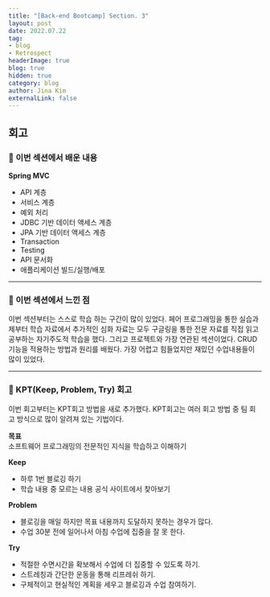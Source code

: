 ```yaml
---
title: "[Back-end Bootcamp] Section. 3"
layout: post
date: 2022.07.22
tag:
- blog
- Retrospect
headerImage: true
blog: true
hidden: true 
category: blog
author: Jina Kim
externalLink: false
---
```


## 회고
### 🌺 이번 섹션에서 배운 내용

**Spring MVC**   

- API 계층  
- 서비스 계층  
- 예외 처리  
- JDBC 기반 데이터 액세스 계층  
- JPA 기반 데이터 액세스 계층  
- Transaction  
- Testing  
- API 문서화  
- 애플리케이션 빌드/실행/배포  


-----
### 🌸 이번 섹션에서 느낀 점  

이번 섹션부터는 스스로 학습 하는 구간이 많이 있었다. 페어 프로그래밍을 통한 실습과제부터 학습 자료에서 추가적인 심화 자료는 모두 구글링을 통한 전문 자료를 직접 읽고 공부하는 자기주도적 학습을 했다. 그리고 프로젝트와 가장 연관된 섹션이었다. CRUD기능을 적용하는 방법과 원리를 배웠다. 가장 어렵고 힘들었지만 재밌던 수업내용들이 많이 있었다.  

-----
### 🌼 KPT(Keep, Problem, Try) 회고  

이번 회고부터는 KPT회고 방법을 새로 추가했다. KPT회고는 여러 회고 방법 중 팀 회고 방식으로 많이 알려져 있는 기법이다.   

**목표**  
소프트웨어 프로그래밍의 전문적인 지식을 학습하고 이해하기  

**Keep**   
- 하루 1번 블로깅 하기  
- 학습 내용 중 모르는 내용 공식 사이트에서 찾아보기  

**Problem**   
- 블로깅을 매일 하지만 목표 내용까지 도달하지 못하는 경우가 많다.  
- 수업 30분 전에 일어나서 아침 수업에 집중을 잘 못 한다.  

**Try**  
- 적절한 수면시간을 확보해서 수업에 더 집중할 수 있도록 하기.     
- 스트레칭과 간단한 운동을 통해 리프레쉬 하기.  
- 구체적이고 현실적인 계획을 세우고 블로깅과 수업 참여하기.  
